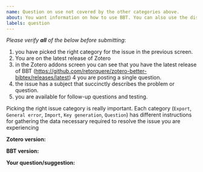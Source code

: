 ```yaml
---
name: Question on use not covered by the other categories above.
about: You want information on how to use BBT. You can also use the discussions board for this.
labels: question
---
```


*Please verify **all** of the below before submitting*:

1. you have picked the right category for the issue in the previous screen.
2. You are on the latest release of Zotero
3. in the Zotero addons screen you can see that you have the latest release of BBT (https://github.com/retorquere/zotero-better-bibtex/releases/latest)
4 you are posting a single question.
5. the issue has a subject that succinctly describes the problem or question.
6. you are available for follow-up questions and testing.

Picking the right issue category is really important. Each category (`Export`, `General error`, `Import`, `Key generation`, `Question`) has different instructions for gathering the data necessary required to resolve the issue you are experiencing


**Zotero version:**

**BBT version:**

**Your question/suggestion:**

